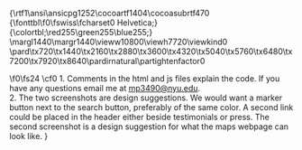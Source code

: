 {\rtf1\ansi\ansicpg1252\cocoartf1404\cocoasubrtf470
{\fonttbl\f0\fswiss\fcharset0 Helvetica;}
{\colortbl;\red255\green255\blue255;}
\margl1440\margr1440\vieww10800\viewh7720\viewkind0
\pard\tx720\tx1440\tx2160\tx2880\tx3600\tx4320\tx5040\tx5760\tx6480\tx7200\tx7920\tx8640\pardirnatural\partightenfactor0

\f0\fs24 \cf0 1. Comments in the html and js files explain the code. If you have any questions email me at mp3490@nyu.edu. \
2. The two screenshots are design suggestions. We would want a marker button next to the search button, preferably of the same color. A second link could be placed in the header either beside testimonials or press. The second screenshot is a design suggestion for what the maps webpage can look like. }